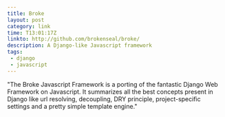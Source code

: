 ```yaml
---
title: Broke
layout: post
category: link
time: T13:01:17Z
linkto: http://github.com/brokenseal/broke/
description: A Django-like Javascript framework 
tags: 
 - django
 - javascript
---
```


"The Broke Javascript Framework is a porting of the fantastic Django Web Framework 
on Javascript. It summarizes all the best concepts present in Django like
url resolving, decoupling, DRY principle, project-specific settings and a pretty
simple template engine."
